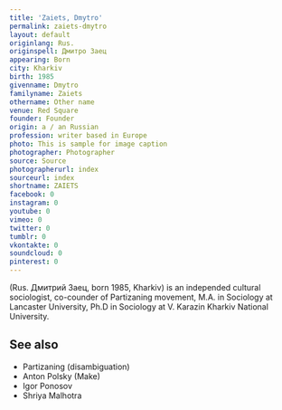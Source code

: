 ```yaml
---
title: 'Zaiets, Dmytro'
permalink: zaiets-dmytro
layout: default
originlang: Rus.
originspell: Дмитро Заец
appearing: Born
city: Kharkiv
birth: 1985
givenname: Dmytro
familyname: Zaiets
othername: Other name
venue: Red Square
founder: Founder
origin: a / an Russian
profession: writer based in Europe
photo: This is sample for image caption
photographer: Photographer
source: Source
photographerurl: index
sourceurl: index
shortname: ZAIETS
facebook: 0
instagram: 0
youtube: 0
vimeo: 0
twitter: 0
tumblr: 0
vkontakte: 0
soundcloud: 0
pinterest: 0
---
```

(Rus. Дмитрий Заец, born 1985, Kharkiv) is an independed cultural sociologist, co-counder of Partizaning movement, M.A. in Sociology at Lancaster University, Ph.D in Sociology at V. Karazin Kharkiv National University.

## See also

+ Partizaning (disambiguation)
+ Anton Polsky (Make)
+ Igor Ponosov
+ Shriya Malhotra

